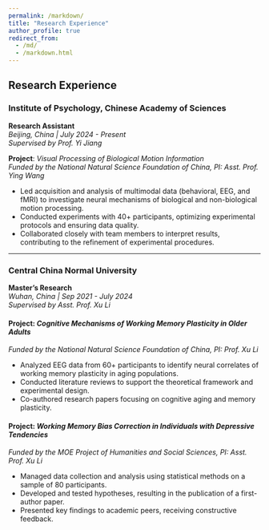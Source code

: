 ```yaml
---
permalink: /markdown/
title: "Research Experience"
author_profile: true
redirect_from:
  - /md/
  - /markdown.html
---
```


## Research Experience

### Institute of Psychology, Chinese Academy of Sciences

**Research Assistant**  
*Beijing, China | July 2024 - Present*  
*Supervised by Prof. Yi Jiang*

**Project**: *Visual Processing of Biological Motion Information*  
*Funded by the National Natural Science Foundation of China, PI: Asst. Prof. Ying Wang*

- Led acquisition and analysis of multimodal data (behavioral, EEG, and fMRI) to investigate neural mechanisms of biological and non-biological motion processing.
- Conducted experiments with 40+ participants, optimizing experimental protocols and ensuring data quality.
- Collaborated closely with team members to interpret results, contributing to the refinement of experimental procedures.

---

### Central China Normal University

**Master’s Research**  
*Wuhan, China | Sep 2021 - July 2024*  
*Supervised by Asst. Prof. Xu Li*

#### Project: *Cognitive Mechanisms of Working Memory Plasticity in Older Adults*  
*Funded by the National Natural Science Foundation of China, PI: Prof. Xu Li*

- Analyzed EEG data from 60+ participants to identify neural correlates of working memory plasticity in aging populations.
- Conducted literature reviews to support the theoretical framework and experimental design.
- Co-authored research papers focusing on cognitive aging and memory plasticity.

#### Project: *Working Memory Bias Correction in Individuals with Depressive Tendencies*  
*Funded by the MOE Project of Humanities and Social Sciences, PI: Asst. Prof. Xu Li*

- Managed data collection and analysis using statistical methods on a sample of 80 participants.
- Developed and tested hypotheses, resulting in the publication of a first-author paper.
- Presented key findings to academic peers, receiving constructive feedback.
